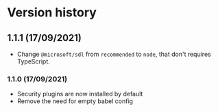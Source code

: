 # Version history

## 1.1.1 (17/09/2021)

* Change `@microsoft/sdl` from `recommended` to `node`, that don't requires TypeScript.

### 1.1.0 (17/09/2021)
  
* Security plugins are now installed by default
* Remove the need for empty babel config
